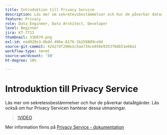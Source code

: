 ```yaml
---
title: Introduktion till Privacy Service
description: Läs mer om sekretessbestämmelser och hur de påverkar dataåtgärder. Läs också om hur Privacy Servicen hanterar dessa utmaningar.
feature: Privacy
role: Data Engineer, Data Architect, Developer
level: Beginner
jira: KT-7713
thumbnail: 336074.png
exl-id: ead028e3-8bdd-406e-8176-1b250809ce94
source-git-commit: 42427df298e2c5ae734ce050e935378db51e66a1
workflow-type: tm+mt
source-wordcount: '59'
ht-degree: 10%

---
```


# Introduktion till Privacy Service

Läs mer om sekretessbestämmelser och hur de påverkar dataåtgärder. Läs också om hur Privacy Servicen hanterar dessa utmaningar.

>[!VIDEO](https://video.tv.adobe.com/v/336074?quality=12&learn=on)

Mer information finns på [Privacy Service - dokumentation](https://experienceleague.adobe.com/docs/experience-platform/privacy/home.html?lang=sv)